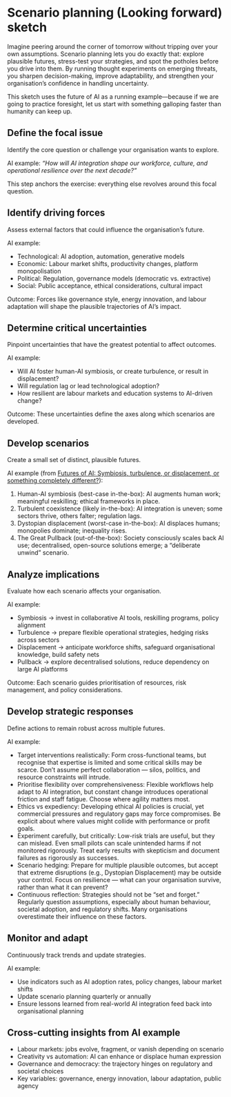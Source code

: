 # Scenario planning (Looking forward) sketch

Imagine peering around the corner of tomorrow without tripping over your own assumptions. Scenario planning lets 
you do exactly that: explore plausible futures, stress-test your strategies, and spot the potholes before you 
drive into them. By running thought experiments on emerging threats, you sharpen decision-making, improve adaptability, 
and strengthen your organisation’s confidence in handling uncertainty.

This sketch uses the future of AI as a running example—because if we are going to practice foresight, let us start 
with something galloping faster than humanity can keep up.

## Define the focal issue

Identify the core question or challenge your organisation wants to explore.

AI example: *“How will AI integration shape our workforce, culture, and operational resilience over the next decade?”*

This step anchors the exercise: everything else revolves around this focal question.

## Identify driving forces

Assess external factors that could influence the organisation’s future.

AI example:

* Technological: AI adoption, automation, generative models
* Economic: Labour market shifts, productivity changes, platform monopolisation
* Political: Regulation, governance models (democratic vs. extractive)
* Social: Public acceptance, ethical considerations, cultural impact

Outcome: Forces like governance style, energy innovation, and labour adaptation will shape the plausible trajectories 
of AI’s impact.

## Determine critical uncertainties

Pinpoint uncertainties that have the greatest potential to affect outcomes.

AI example:

* Will AI foster human-AI symbiosis, or create turbulence, or result in displacement?
* Will regulation lag or lead technological adoption?
* How resilient are labour markets and education systems to AI-driven change?

Outcome: These uncertainties define the axes along which scenarios are developed.

## Develop scenarios

Create a small set of distinct, plausible futures.

AI example (from [Futures of AI: Symbiosis, turbulence, or displacement, or something completely different?](https://broomstick.tymyrddin.dev/posts/futures-of-ai/)):

1. Human-AI symbiosis (best-case in-the-box): AI augments human work; meaningful reskilling; ethical frameworks in place.
2. Turbulent coexistence (likely in-the-box): AI integration is uneven; some sectors thrive, others falter; regulation lags.
3. Dystopian displacement (worst-case in-the-box): AI displaces humans; monopolies dominate; inequality rises.
4. The Great Pullback (out-of-the-box): Society consciously scales back AI use; decentralised, open-source solutions emerge; a “deliberate unwind” scenario.

## Analyze implications

Evaluate how each scenario affects your organisation.

AI example:

* Symbiosis → invest in collaborative AI tools, reskilling programs, policy alignment
* Turbulence → prepare flexible operational strategies, hedging risks across sectors
* Displacement → anticipate workforce shifts, safeguard organisational knowledge, build safety nets
* Pullback → explore decentralised solutions, reduce dependency on large AI platforms

Outcome: Each scenario guides prioritisation of resources, risk management, and policy considerations.

## Develop strategic responses

Define actions to remain robust across multiple futures.

AI example:

* Target interventions realistically: Form cross-functional teams, but recognise that expertise is limited and some critical skills may be scarce. Don’t assume perfect collaboration — silos, politics, and resource constraints will intrude.
* Prioritise flexibility over comprehensiveness: Flexible workflows help adapt to AI integration, but constant change introduces operational friction and staff fatigue. Choose where agility matters most.
* Ethics vs expediency: Developing ethical AI policies is crucial, yet commercial pressures and regulatory gaps may force compromises. Be explicit about where values might collide with performance or profit goals.
* Experiment carefully, but critically: Low-risk trials are useful, but they can mislead. Even small pilots can scale unintended harms if not monitored rigorously. Treat early results with skepticism and document failures as rigorously as successes.
* Scenario hedging: Prepare for multiple plausible outcomes, but accept that extreme disruptions (e.g., Dystopian Displacement) may be outside your control. Focus on resilience — what can your organisation survive, rather than what it can prevent?
* Continuous reflection: Strategies should not be “set and forget.” Regularly question assumptions, especially about human behaviour, societal adoption, and regulatory shifts. Many organisations overestimate their influence on these factors.

## Monitor and adapt

Continuously track trends and update strategies.

AI example:

* Use indicators such as AI adoption rates, policy changes, labour market shifts
* Update scenario planning quarterly or annually
* Ensure lessons learned from real-world AI integration feed back into organisational planning

## Cross-cutting insights from AI example

* Labour markets: jobs evolve, fragment, or vanish depending on scenario
* Creativity vs automation: AI can enhance or displace human expression
* Governance and democracy: the trajectory hinges on regulatory and societal choices
* Key variables: governance, energy innovation, labour adaptation, public agency
